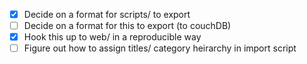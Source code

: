 - [x] Decide on a format for scripts/ to export
- [ ] Decide on a format for this to export (to couchDB)
- [x] Hook this up to web/ in a reproducible way
- [ ] Figure out how to assign titles/ category heirarchy in import script
